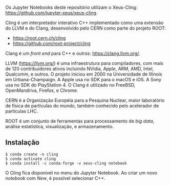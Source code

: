 Os Jupyter Notebooks deste repositório utilizam o Xeus-Cling: https://github.com/jupyter-xeus/xeus-cling.

Cling é um interpretador interativo C++ implementado como uma extensão do LLVM e do Clang, desenvolvido pelo CERN como parte do projeto ROOT:

- https://root.cern.ch/cling
- https://github.com/root-project/cling

Clang é um *front end* para C++ e outros: https://clang.llvm.org/.

LLVM (https://llvm.org/) é uma infraestrutura para compiladores, com mais de 120 contribuidores ativos incluindo NVidia, Apple, ARM, AMD, Intel, Qualcomm, e outros. O projeto iniciou em 2000 na Universidade de Illinois em Urbana-Champaign. A Apple usa no SDK para o macOS e iOS. A Sony usa no SDK do PlayStation 4. O Clang é utilizado no FreeBSD, OpenMandriva, Firefox, e Chrome.

CERN é a Organização Européia para a Pesquina Nuclear, maior laboratório de física de partículas do mundo, também conhecido pelo acelerador de partículas LHC.

ROOT é um conjunto de ferramentas para processamento de *big data*, análise estatística, visualização, e armazenamento.

## Instalação

    $ conda create -n cling
    $ conda activate cling
    $ conda install -c conda-forge -v xeus-cling notebook

O Cling fica disponível no menu do Jupyter Notebook. Ao criar um novo *notebook* com *New*, é possível selecionar C++.

